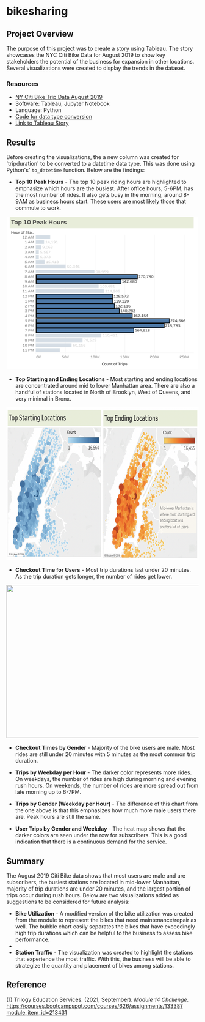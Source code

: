 # bikesharing

## Project Overview
The purpose of this project was to create a story using Tableau. The story showcases the NYC Citi Bike Data for August 2019 to show key stakeholders the potential of the business for expansion in other locations. Several visualizations were created to display the trends in the dataset.

### Resources
- [NY Citi Bike Trip Data August 2019](https://s3.amazonaws.com/tripdata/201908-citibike-tripdata.csv.zip)
- Software: Tableau, Jupyter Notebook
- Language: Python
- [Code for data type conversion](https://github.com/samanthajpv/bikesharing/blob/303f0decb2c21f59692c26afd56b90c19feed77c/NYC_Citibike_Challenge.ipynb)
- [Link to Tableau Story](https://public.tableau.com/app/profile/samantha.villanueva/viz/BikeSharing-NYCCitiBikeAugust2019Analysis/Story?publish=yes)

## Results
Before creating the visualizations, the a new column was created for 'tripduration' to be converted to a datetime data type. This was done using Python's' ```to_datetime``` function. Below are the findings:

- **Top 10 Peak Hours** - The top 10 peak riding hours are highlighted to emphasize which hours are the busiest. After office hours, 5-6PM, has the most number of rides. It also gets busy in the morning, around 8-9AM as business hours start. These users are most likely those that commute to work.
<p align="middle">
    <img src="https://github.com/samanthajpv/bikesharing/blob/cc65593fc117960a589e5a675a683a7a96a6c685/Images/top%2010%20hours.png" width="500" height="400"/>
</p>

- **Top Starting and Ending Locations** - Most starting and ending locations are concentrated around mid to lower Manhattan area. There are also a handful of stations located in North of Brooklyn, West of Queens, and very minimal in Bronx.
<p align="middle">
    <img src="https://github.com/samanthajpv/bikesharing/blob/cc65593fc117960a589e5a675a683a7a96a6c685/Images/top%20locations.png" width="700" height="400"/>
</p>

- **Checkout Time for Users** - Most trip durations last under 20 minutes. As the trip duration gets longer, the number of rides get lower.
<p align="middle">
    <img src="" width="700" height="400"/>
</p>

- **Checkout Times by Gender** - Majority of the bike users are male. Most rides are still under 20 minutes with 5 minutes as the most common trip duration.

- **Trips by Weekday per Hour** - The darker color represents more rides. On weekdays, the number of rides are high during morning and evening rush hours. On weekends, the number of rides are more spread out from late morning up to 6-7PM.

- **Trips by Gender (Weekday per Hour)** - The difference of this chart from the one above is that this emphasizes how much more male users there are. Peak hours are still the same.

- **User Trips by Gender and Weekday** - The heat map shows that the darker colors are seen under the row for subscribers. This is a good indication that there is a continuous demand for the service.

## Summary

The August 2019 Citi Bike data shows that most users are male and are subscribers, the busiest stations are located in mid-lower Manhattan, majority of trip durations are under 20 minutes, and the largest portion of trips occur during rush hours. Below are two visualizations added as suggestions to be considered for future analysis:
- **Bike Utilization** - A modified version of the bike utilization was created from the module to represent the bikes that need maintenance/repair as well. The bubble chart easily separates the bikes that have exceedingly high trip durations which can be helpful to the business to assess bike performance.
- 
- **Station Traffic** - The visualization was created to highlight the stations that experience the most traffic. With this, the business will be able to strategize the quantity and placement of bikes among stations.

## Reference
(1) Trilogy Education Services. (2021, September). *Module 14 Challenge*. https://courses.bootcampspot.com/courses/626/assignments/13338?module_item_id=213431
